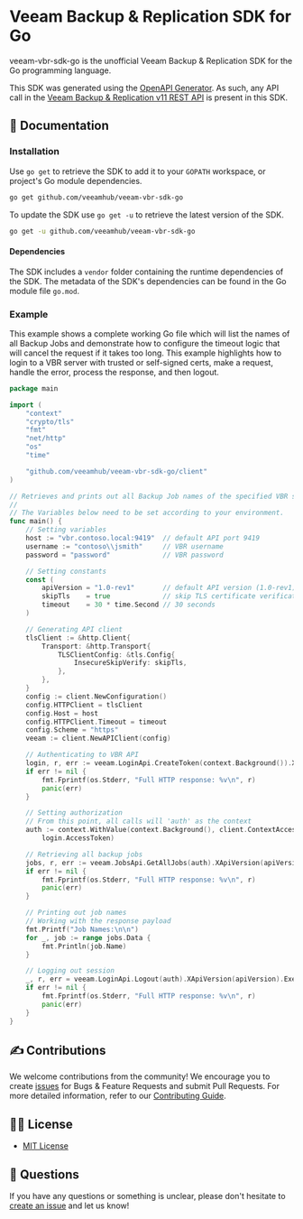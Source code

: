 # Veeam Backup & Replication SDK for Go

veeam-vbr-sdk-go is the unofficial Veeam Backup & Replication SDK for the Go programming language.

This SDK was generated using the [OpenAPI Generator](https://openapi-generator.tech/). As such, any API call in the [Veeam Backup & Replication v11 REST API](https://helpcenter.veeam.com/docs/backup/vbr_rest/overview.html?ver=110) is present in this SDK.

## 📗 Documentation

### Installation

Use `go get` to retrieve the SDK to add it to your `GOPATH` workspace, or
project's Go module dependencies.

```bash
go get github.com/veeamhub/veeam-vbr-sdk-go
```

To update the SDK use `go get -u` to retrieve the latest version of the SDK.

```bash
go get -u github.com/veeamhub/veeam-vbr-sdk-go
```

#### Dependencies

The SDK includes a `vendor` folder containing the runtime dependencies of the SDK. The metadata of the SDK's dependencies can be found in the Go module file `go.mod`.

### Example

This example shows a complete working Go file which will list the names of all Backup Jobs and demonstrate how to configure the timeout logic that will cancel the request if it takes too long. This example highlights how to login to a VBR server with trusted or self-signed certs, make a request, handle the error, process the response, and then logout.

```go
package main

import (
	"context"
	"crypto/tls"
	"fmt"
	"net/http"
	"os"
	"time"

	"github.com/veeamhub/veeam-vbr-sdk-go/client"
)

// Retrieves and prints out all Backup Job names of the specified VBR server.
//
// The Variables below need to be set according to your environment.
func main() {
	// Setting variables
	host := "vbr.contoso.local:9419"  // default API port 9419
	username := "contoso\\jsmith"     // VBR username
	password = "password"             // VBR password

	// Setting constants
	const (
		apiVersion = "1.0-rev1"       // default API version (1.0-rev1)
		skipTls    = true             // skip TLS certificate verification
		timeout    = 30 * time.Second // 30 seconds
	)

	// Generating API client
	tlsClient := &http.Client{
		Transport: &http.Transport{
			TLSClientConfig: &tls.Config{
				InsecureSkipVerify: skipTls,
			},
		},
	}
	config := client.NewConfiguration()
	config.HTTPClient = tlsClient
	config.Host = host
	config.HTTPClient.Timeout = timeout
	config.Scheme = "https"
	veeam := client.NewAPIClient(config)

	// Authenticating to VBR API
	login, r, err := veeam.LoginApi.CreateToken(context.Background()).XApiVersion(apiVersion).GrantType("password").Username(username).Password(password).Execute()
	if err != nil {
		fmt.Fprintf(os.Stderr, "Full HTTP response: %v\n", r)
		panic(err)
	}

	// Setting authorization
	// From this point, all calls will 'auth' as the context
	auth := context.WithValue(context.Background(), client.ContextAccessToken,
		login.AccessToken)

	// Retrieving all backup jobs
	jobs, r, err := veeam.JobsApi.GetAllJobs(auth).XApiVersion(apiVersion).Execute()
	if err != nil {
		fmt.Fprintf(os.Stderr, "Full HTTP response: %v\n", r)
		panic(err)
	}

	// Printing out job names
	// Working with the response payload
	fmt.Printf("Job Names:\n\n")
	for _, job := range jobs.Data {
		fmt.Println(job.Name)
	}

	// Logging out session
	_, r, err = veeam.LoginApi.Logout(auth).XApiVersion(apiVersion).Execute()
	if err != nil {
		fmt.Fprintf(os.Stderr, "Full HTTP response: %v\n", r)
		panic(err)
	}
}

```

## ✍ Contributions

We welcome contributions from the community! We encourage you to create [issues](https://github.com/VeeamHub/veeam-vbr-sdk-go/issues/new/choose) for Bugs & Feature Requests and submit Pull Requests. For more detailed information, refer to our [Contributing Guide](CONTRIBUTING.md).

## 🤝🏾 License

* [MIT License](LICENSE)

## 🤔 Questions

If you have any questions or something is unclear, please don't hesitate to [create an issue](https://github.com/VeeamHub/veeam-vbr-sdk-go/issues/new/choose) and let us know!
